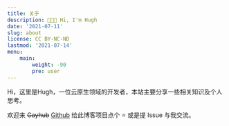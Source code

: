 ```yaml
---
title: 关于
description: 👋👋👋 Hi, I'm Hugh 
date: '2021-07-11'
slug: about
license: CC BY-NC-ND
lastmod: '2021-07-14'
menu:
    main: 
        weight: -90
        pre: user
---
```


Hi，这里是Hugh，一位云原生领域的开发者，本站主要分享一些相关知识及个人思考。

欢迎来 ~~Gayhub~~ [Github](https://github.com/hughxia/hughxia.github.io/issues) 给此博客项目点个 ⭐ 或是提 Issue 与我交流。

